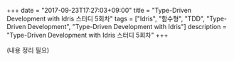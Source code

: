 +++
date = "2017-09-23T17:27:03+09:00"
title = "Type-Driven Development with Idris 스터디 5회차"
tags = ["Idris", "함수형", "TDD", "Type-Driven Development", "Type-Driven Development with Idris"]
description = "Type-Driven Development with Idris 스터디 5회차"
+++

(내용 정리 필요)